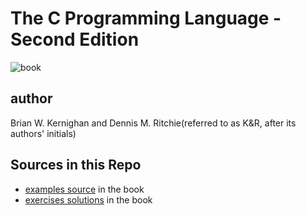 # The C Programming Language - Second Edition
![book](https://i.imgur.com/tLxVlhX.png)

## author
Brian W. Kernighan and Dennis M. Ritchie(referred to as K&R, after its authors' initials)

## Sources in this Repo
- [examples source]() in the book
- [exercises solutions]() in the book